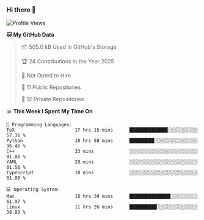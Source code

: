 ### Hi there 👋

<!--
**huayuan4396/huayuan4396** is a ✨ _special_ ✨ repository because its `README.md` (this file) appears on your GitHub profile.

Here are some ideas to get you started:

- 🔭 I’m currently working on ...
- 🌱 I’m currently learning ...
- 👯 I’m looking to collaborate on ...
- 🤔 I’m looking for help with ...
- 💬 Ask me about ...
- 📫 How to reach me: ...
- 😄 Pronouns: ...
- ⚡ Fun fact: ...
-->

<!--START_SECTION:waka-->
![Profile Views](http://img.shields.io/badge/Profile%20Views-0-blue)

**🐱 My GitHub Data** 

> 📦 505.0 kB Used in GitHub's Storage 
 > 
> 🏆 24 Contributions in the Year 2025
 > 
> 🚫 Not Opted to Hire
 > 
> 📜 11 Public Repositories 
 > 
> 🔑 12 Private Repositories 
 > 
📊 **This Week I Spent My Time On** 

```text
💬 Programming Languages: 
TeX                      17 hrs 15 mins      ██████████████░░░░░░░░░░░   57.36 % 
Python                   10 hrs 58 mins      █████████░░░░░░░░░░░░░░░░   36.46 % 
C++                      33 mins             ░░░░░░░░░░░░░░░░░░░░░░░░░   01.88 % 
YAML                     28 mins             ░░░░░░░░░░░░░░░░░░░░░░░░░   01.56 % 
TypeScript               18 mins             ░░░░░░░░░░░░░░░░░░░░░░░░░   01.00 % 

💻 Operating System: 
Mac                      18 hrs 39 mins      ███████████████░░░░░░░░░░   61.97 % 
Linux                    11 hrs 26 mins      ██████████░░░░░░░░░░░░░░░   38.03 % 
```


<!--END_SECTION:waka-->
